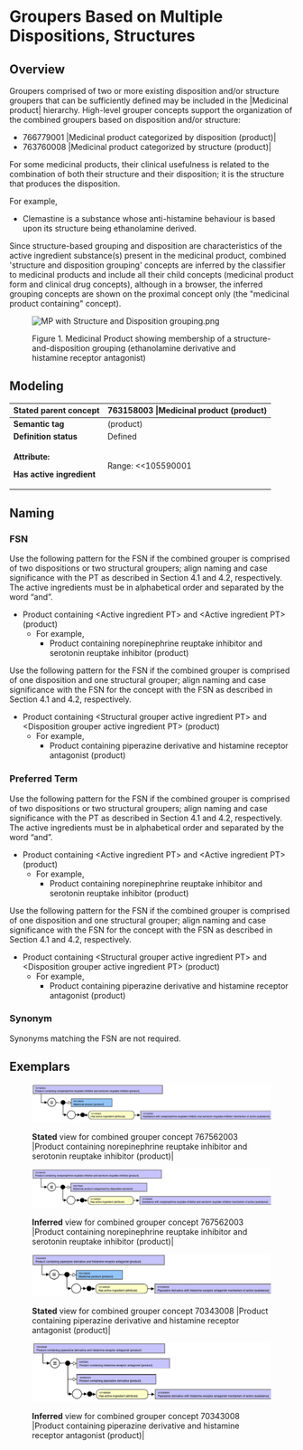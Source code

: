 # Groupers Based on Multiple Dispositions, Structures

## Overview

Groupers comprised of two or more existing disposition and/or structure groupers that can be sufficiently defined may be included in the |Medicinal product| hierarchy. High-level grouper concepts support the organization of the combined groupers based on disposition and/or structure:

* 766779001 |Medicinal product categorized by disposition (product)|
* 763760008 |Medicinal product categorized by structure (product)|

For some medicinal products, their clinical usefulness is related to the combination of both their structure and their disposition; it is the structure that produces the disposition.

For example,

* Clemastine is a substance whose anti-histamine behaviour is based upon its structure being ethanolamine derived.

Since structure-based grouping and disposition are characteristics of the active ingredient substance(s) present in the medicinal product, combined 'structure and disposition grouping' concepts are inferred by the classifier to medicinal products and include all their child concepts (medicinal product form and clinical drug concepts), although in a browser, the inferred grouping concepts are shown on the proximal concept only (the "medicinal product containing" concept).

<figure><img src="https://confluence.ihtsdotools.org/download/attachments/293568803/MP%20with%20Structure%20and%20Disposition%20grouping.png?version=1&#x26;modificationDate=1748543718000&#x26;api=v2" alt="MP with Structure and Disposition grouping.png"><figcaption><p>Figure 1. Medicinal Product showing membership of a structure-and-disposition grouping (ethanolamine derivative and histamine receptor antagonist)</p></figcaption></figure>

## Modeling

| **Stated parent concept**                                                       | 763158003 \|Medicinal product (product)                                                                                                                                                                                                                                                                                                                                                                                                                                                                                                                                                                                                                                                 |
| ------------------------------------------------------------------------------- | --------------------------------------------------------------------------------------------------------------------------------------------------------------------------------------------------------------------------------------------------------------------------------------------------------------------------------------------------------------------------------------------------------------------------------------------------------------------------------------------------------------------------------------------------------------------------------------------------------------------------------------------------------------------------------------- |
| **Semantic tag**                                                                | (product)                                                                                                                                                                                                                                                                                                                                                                                                                                                                                                                                                                                                                                                                               |
| **Definition status**                                                           | Defined                                                                                                                                                                                                                                                                                                                                                                                                                                                                                                                                                                                                                                                                                 |
| <p><strong>Attribute:</strong></p><p><strong>Has active ingredient</strong></p> | <p>Range: &#x3C;&#x3C;105590001 |Substance (substance)</p><ul><li>While the allowed range is broader, the |Medicinal product| combined grouper concepts based on disposition and/or structure should only use sufficiently defined grouper concepts that are descendants of 766739005 |Substance categorized by disposition (substance)| and/or primitive grouper concepts that are descendants of 312413002 |Substance categorized by structure (substance)| as attribute values.</li></ul><p>Cardinality: 0..*</p><ul><li>While the allowed range is broader, the |Medicinal product| combined grouper concepts should have one or more |Has active ingredient| attributes.</li></ul> |

## Naming

### FSN

Use the following pattern for the FSN if the combined grouper is comprised of two dispositions or two structural groupers; align naming and case significance with the PT as described in Section 4.1 and 4.2, respectively. The active ingredients must be in alphabetical order and separated by the word “and”.

* Product containing \<Active ingredient PT> and \<Active ingredient PT> (product)
  * For example,
    * Product containing norepinephrine reuptake inhibitor and serotonin reuptake inhibitor (product)

Use the following pattern for the FSN if the combined grouper is comprised of one disposition and one structural grouper; align naming and case significance with the FSN for the concept with the FSN as described in Section 4.1 and 4.2, respectively.

* Product containing \<Structural grouper active ingredient PT> and \<Disposition grouper active ingredient PT> (product)
  * For example,
    * Product containing piperazine derivative and histamine receptor antagonist (product)

### Preferred Term

Use the following pattern for the FSN if the combined grouper is comprised of two dispositions or two structural groupers; align naming and case significance with the PT as described in Section 4.1 and 4.2, respectively. The active ingredients must be in alphabetical order and separated by the word “and”.

* Product containing \<Active ingredient PT> and \<Active ingredient PT> (product)
  * For example,
    * Product containing norepinephrine reuptake inhibitor and serotonin reuptake inhibitor (product)

Use the following pattern for the FSN if the combined grouper is comprised of one disposition and one structural grouper; align naming and case significance with the FSN for the concept with the FSN as described in Section 4.1 and 4.2, respectively.

* Product containing \<Structural grouper active ingredient PT> and \<Disposition grouper active ingredient PT> (product)
  * For example,
    * Product containing piperazine derivative and histamine receptor antagonist (product)

### Synonym

Synonyms matching the FSN are not required.

## Exemplars

<figure><img src="../../../../../../.gitbook/assets/image (35) (1).png" alt=""><figcaption><p><strong>Stated</strong> view for combined grouper concept 767562003 |Product containing norepinephrine reuptake inhibitor and serotonin reuptake inhibitor (product)|</p></figcaption></figure>

<figure><img src="../../../../../../.gitbook/assets/image (36) (1).png" alt=""><figcaption><p><strong>Inferred</strong> view for combined grouper concept 767562003 |Product containing norepinephrine reuptake inhibitor and serotonin reuptake inhibitor (product)|</p></figcaption></figure>

<figure><img src="../../../../../../.gitbook/assets/image (38) (1).png" alt=""><figcaption><p><strong>Stated</strong> view for combined grouper concept 70343008 |Product containing piperazine derivative and histamine receptor antagonist (product)|</p></figcaption></figure>

<figure><img src="../../../../../../.gitbook/assets/image (37) (1).png" alt=""><figcaption><p><strong>Inferred</strong> view for combined grouper concept 70343008 |Product containing piperazine derivative and histamine receptor antagonist (product)|</p></figcaption></figure>

<figure><img src="../../../../../../authoring/pharmaceutical-and-biologic-product/images/174691078.png" alt=""><figcaption></figcaption></figure>
